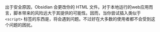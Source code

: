 出于安全原因，Obsidian 会更改你的 HTML 文件。对于本地运行的web应用而言，脚本带来的风险远大于其提供的可能性。因而，当你尝试插入类似于 `<script>` 标签的东西是，将会遇到问题。不过好在大多数的使用者都不会受到这个问题的困扰。